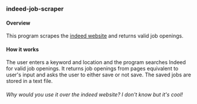 ### indeed-job-scraper
#### Overview
This program scrapes the [indeed website](https://ca.indeed.com) and returns valid job openings.
#### How it works
The user enters a keyword and location and the program searches Indeed for valid job openings. It returns job openings from pages equivalent to user's input and asks the user to either save or not save. The saved jobs are stored in a text file.
###### Why would you use it over the indeed website? I don't know but it's cool!

